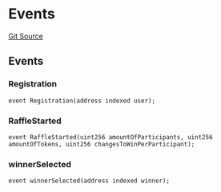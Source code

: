 # Events
[Git Source](https://github.com/DappScout/LotteryProtocol/blob/a7e28bf545dd695cbab49a48fd7a276f6cc42b8b/src/libs/Events.sol)


## Events
### Registration

```solidity
event Registration(address indexed user);
```

### RaffleStarted

```solidity
event RaffleStarted(uint256 amountOfParticipants, uint256 amountOfTokens, uint256 changesToWinPerParticipant);
```

### winnerSelected

```solidity
event winnerSelected(address indexed winner);
```

